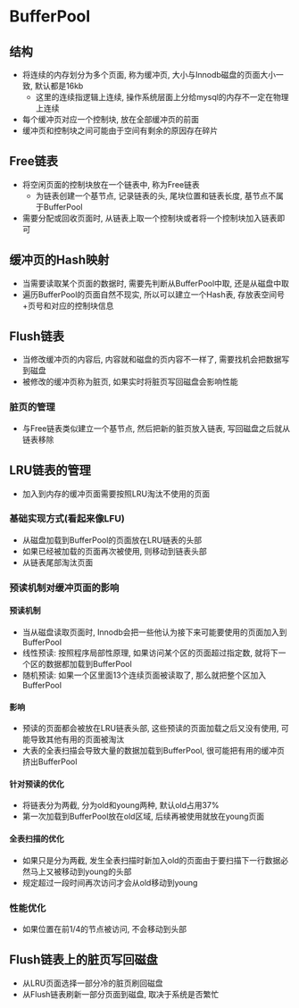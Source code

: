# BufferPool

## 结构

* 将连续的内存划分为多个页面, 称为缓冲页, 大小与Innodb磁盘的页面大小一致, 默认都是16kb
  * 这里的连续指逻辑上连续, 操作系统层面上分给mysql的内存不一定在物理上连续
* 每个缓冲页对应一个控制块, 放在全部缓冲页的前面
* 缓冲页和控制块之间可能由于空间有剩余的原因存在碎片

## Free链表

* 将空闲页面的控制块放在一个链表中, 称为Free链表
  * 为链表创建一个基节点, 记录链表的头, 尾块位置和链表长度, 基节点不属于BufferPool
* 需要分配或回收页面时, 从链表上取一个控制块或者将一个控制块加入链表即可

## 缓冲页的Hash映射

* 当需要读取某个页面的数据时, 需要先判断从BufferPool中取, 还是从磁盘中取
* 遍历BufferPool的页面自然不现实, 所以可以建立一个Hash表, 存放表空间号+页号和对应的控制块信息

## Flush链表

* 当修改缓冲页的内容后, 内容就和磁盘的页内容不一样了, 需要找机会把数据写到磁盘
* 被修改的缓冲页称为脏页, 如果实时将脏页写回磁盘会影响性能

### 脏页的管理

* 与Free链表类似建立一个基节点, 然后把新的脏页放入链表, 写回磁盘之后就从链表移除

## LRU链表的管理

* 加入到内存的缓冲页面需要按照LRU淘汰不使用的页面

### 基础实现方式(看起来像LFU)

* 从磁盘加载到BufferPool的页面放在LRU链表的头部
* 如果已经被加载的页面再次被使用, 则移动到链表头部
* 从链表尾部淘汰页面

### 预读机制对缓冲页面的影响

#### 预读机制

* 当从磁盘读取页面时, Innodb会把一些他认为接下来可能要使用的页面加入到BufferPool
* 线性预读: 按照程序局部性原理, 如果访问某个区的页面超过指定数, 就将下一个区的数据都加载到BufferPool
* 随机预读: 如果一个区里面13个连续页面被读取了, 那么就把整个区加入BufferPool

#### 影响

* 预读的页面都会被放在LRU链表头部, 这些预读的页面加载之后又没有使用, 可能导致其他有用的页面被淘汰
* 大表的全表扫描会导致大量的数据加载到BufferPool, 很可能把有用的缓冲页挤出BufferPool

#### 针对预读的优化

* 将链表分为两截, 分为old和young两种, 默认old占用37%
* 第一次加载到BufferPool放在old区域, 后续再被使用就放在young页面

#### 全表扫描的优化

* 如果只是分为两截, 发生全表扫描时新加入old的页面由于要扫描下一行数据必然马上又被移动到young的头部
* 规定超过一段时间再次访问才会从old移动到young

### 性能优化

* 如果位置在前1/4的节点被访问, 不会移动到头部


## Flush链表上的脏页写回磁盘

* 从LRU页面选择一部分冷的脏页刷回磁盘
* 从Flush链表刷新一部分页面到磁盘, 取决于系统是否繁忙
